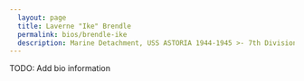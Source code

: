 ```yaml
---
  layout: page
  title: Laverne "Ike" Brendle
  permalink: bios/brendle-ike
  description: Marine Detachment, USS ASTORIA 1944-1945 >- 7th Division (USMC)
---
```


TODO: Add bio information